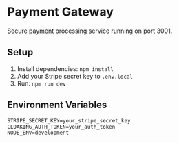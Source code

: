 # Payment Gateway

Secure payment processing service running on port 3001.

## Setup

1. Install dependencies: `npm install`
2. Add your Stripe secret key to `.env.local`
3. Run: `npm run dev`

## Environment Variables

```
STRIPE_SECRET_KEY=your_stripe_secret_key
CLOAKING_AUTH_TOKEN=your_auth_token
NODE_ENV=development
```
